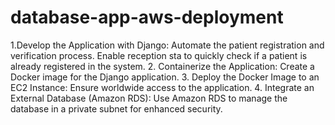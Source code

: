 # database-app-aws-deployment
1.Develop the Application with Django:
 Automate the patient registration and verification process.
 Enable reception sta to quickly check if a patient is already registered in the system.
 2. Containerize the Application:
 Create a Docker image for the Django application.
 3. Deploy the Docker Image to an EC2 Instance:
 Ensure worldwide access to the application.
 4. Integrate an External Database (Amazon RDS):
 Use Amazon RDS to manage the database in a private subnet for enhanced security.
